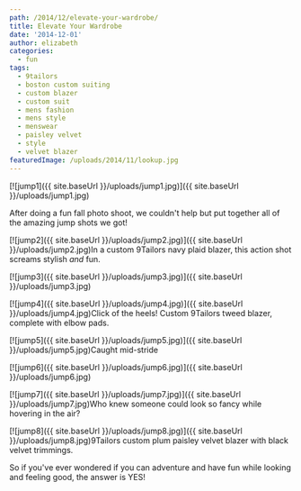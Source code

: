 ```yaml
---
path: /2014/12/elevate-your-wardrobe/
title: Elevate Your Wardrobe
date: '2014-12-01'
author: elizabeth
categories:
  - fun
tags:
  - 9tailors
  - boston custom suiting
  - custom blazer
  - custom suit
  - mens fashion
  - mens style
  - menswear
  - paisley velvet
  - style
  - velvet blazer
featuredImage: /uploads/2014/11/lookup.jpg
---
```



[![jump1]({{ site.baseUrl }}/uploads/jump1.jpg)]({{ site.baseUrl }}/uploads/jump1.jpg)

After doing a fun fall photo shoot, we couldn't help but put together all of the amazing jump shots we got!

[![jump2]({{ site.baseUrl }}/uploads/jump2.jpg)]({{ site.baseUrl }}/uploads/jump2.jpg)In a custom 9Tailors navy plaid blazer, this action shot screams stylish _and_ fun.

[![jump3]({{ site.baseUrl }}/uploads/jump3.jpg)]({{ site.baseUrl }}/uploads/jump3.jpg)

[![jump4]({{ site.baseUrl }}/uploads/jump4.jpg)]({{ site.baseUrl }}/uploads/jump4.jpg)Click of the heels! Custom 9Tailors tweed blazer, complete with elbow pads.

[![jump5]({{ site.baseUrl }}/uploads/jump5.jpg)]({{ site.baseUrl }}/uploads/jump5.jpg)Caught mid-stride

[![jump6]({{ site.baseUrl }}/uploads/jump6.jpg)]({{ site.baseUrl }}/uploads/jump6.jpg)

[![jump7]({{ site.baseUrl }}/uploads/jump7.jpg)]({{ site.baseUrl }}/uploads/jump7.jpg)Who knew someone could look so fancy while hovering in the air?

[![jump8]({{ site.baseUrl }}/uploads/jump8.jpg)]({{ site.baseUrl }}/uploads/jump8.jpg)9Tailors custom plum paisley velvet blazer with black velvet trimmings.

So if you've ever wondered if you can adventure and have fun while looking and feeling good, the answer is YES!